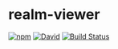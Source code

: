 # realm-viewer

[![npm](https://img.shields.io/npm/v/realm-viewer.svg)](https://www.npmjs.com/package/realm-viewer) [![David](https://img.shields.io/david/tyler-johnson/realm-viewer.svg)](https://david-dm.org/tyler-johnson/realm-viewer) [![Build Status](https://travis-ci.org/tyler-johnson/realm-viewer.svg?branch=master)](https://travis-ci.org/tyler-johnson/realm-viewer)
